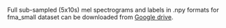 Full sub-sampled (5x10s) mel spectrograms and labels in .npy formats for fma_small dataset can be downloaded from [Google drive](https://drive.google.com/drive/u/0/folders/1k0THeNgZB8BIWRyxYvLQVGw7UyIQ1kja).